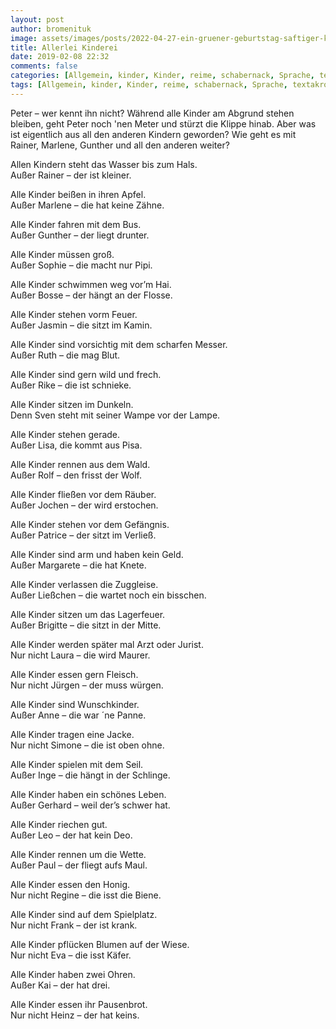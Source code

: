 ```yaml
---
layout: post
author: bromenituk
image: assets/images/posts/2022-04-27-ein-gruener-geburtstag-saftiger-karottenkuchen.png
title: Allerlei Kinderei
date: 2019-02-08 22:32
comments: false
categories: [Allgemein, kinder, Kinder, reime, schabernack, Sprache, textakrobatik, witze]
tags: [Allgemein, kinder, Kinder, reime, schabernack, Sprache, textakrobatik, witze]
---
```

<!-- wp:paragraph -->
<p><p>Peter – wer kennt ihn nicht? Während alle Kinder am Abgrund stehen bleiben, geht Peter noch 'nen Meter und stürzt die Klippe hinab. Aber was ist eigentlich aus all den anderen Kindern geworden? Wie geht es mit Rainer, Marlene, Gunther und all den anderen weiter? </p></p>
<!-- /wp:paragraph -->

<!-- wp:paragraph -->
<p><p>Allen Kindern steht das Wasser bis zum Hals.<br>Außer Rainer – der ist kleiner.</p></p>
<!-- /wp:paragraph -->

<!-- wp:paragraph -->
<p>Alle Kinder beißen in ihren Apfel.<br>Außer Marlene – die hat keine Zähne.</p>
<!-- /wp:paragraph -->

<!-- wp:paragraph -->
<p>Alle Kinder fahren mit dem Bus.<br>Außer Gunther – der liegt drunter.</p>
<!-- /wp:paragraph -->

<!-- wp:paragraph -->
<p>Alle Kinder müssen groß.<br>Außer Sophie – die macht nur Pipi.</p>
<!-- /wp:paragraph -->

<!-- wp:paragraph -->
<p>Alle Kinder schwimmen weg vor’m Hai.<br>Außer Bosse – der hängt an der Flosse.</p>
<!-- /wp:paragraph -->

<!-- wp:paragraph -->
<p>Alle Kinder stehen vorm Feuer.<br>Außer Jasmin – die sitzt im Kamin.</p>
<!-- /wp:paragraph -->

<!-- wp:paragraph -->
<p>Alle Kinder sind vorsichtig mit dem scharfen Messer.<br>Außer Ruth – die mag Blut.</p>
<!-- /wp:paragraph -->

<!-- wp:paragraph -->
<p>Alle Kinder sind gern wild und frech.<br>Außer Rike – die ist schnieke.</p>
<!-- /wp:paragraph -->

<!-- wp:paragraph -->
<p>Alle Kinder sitzen im Dunkeln.<br>Denn Sven steht mit seiner Wampe vor der Lampe.</p>
<!-- /wp:paragraph -->

<!-- wp:paragraph -->
<p>Alle Kinder stehen gerade.<br>Außer Lisa, die kommt aus Pisa.</p>
<!-- /wp:paragraph -->

<!-- wp:paragraph -->
<p>Alle Kinder rennen aus dem Wald.<br>Außer Rolf – den frisst der Wolf.</p>
<!-- /wp:paragraph -->

<!-- wp:paragraph -->
<p>Alle Kinder fließen vor dem Räuber.<br>Außer Jochen – der wird erstochen.</p>
<!-- /wp:paragraph -->

<!-- wp:paragraph -->
<p>Alle Kinder stehen vor dem Gefängnis.<br>Außer Patrice – der sitzt im Verließ.</p>
<!-- /wp:paragraph -->

<!-- wp:paragraph -->
<p>Alle Kinder sind arm und haben kein Geld.<br>Außer Margarete – die hat Knete.</p>
<!-- /wp:paragraph -->

<!-- wp:paragraph -->
<p>Alle Kinder verlassen die Zuggleise.<br>Außer Ließchen – die wartet noch ein bisschen.</p>
<!-- /wp:paragraph -->

<!-- wp:paragraph -->
<p>Alle Kinder sitzen um das Lagerfeuer.<br>Außer Brigitte – die sitzt in der Mitte.</p>
<!-- /wp:paragraph -->

<!-- wp:paragraph -->
<p>Alle Kinder werden später mal Arzt oder Jurist.<br>Nur nicht Laura – die wird Maurer.</p>
<!-- /wp:paragraph -->

<!-- wp:paragraph -->
<p>Alle Kinder essen gern Fleisch.<br>Nur nicht Jürgen – der muss würgen.</p>
<!-- /wp:paragraph -->

<!-- wp:paragraph -->
<p>Alle Kinder sind Wunschkinder.<br>Außer Anne – die war ´ne Panne.</p>
<!-- /wp:paragraph -->

<!-- wp:paragraph -->
<p>Alle Kinder tragen eine Jacke.<br>Nur nicht Simone – die ist oben ohne.</p>
<!-- /wp:paragraph -->

<!-- wp:paragraph -->
<p>Alle Kinder spielen mit dem Seil.<br>Außer Inge – die hängt in der Schlinge.</p>
<!-- /wp:paragraph -->

<!-- wp:paragraph -->
<p>Alle Kinder haben ein schönes Leben.<br>Außer Gerhard – weil der’s schwer hat.</p>
<!-- /wp:paragraph -->

<!-- wp:paragraph -->
<p>Alle Kinder riechen gut.<br>Außer Leo – der hat kein Deo.</p>
<!-- /wp:paragraph -->

<!-- wp:paragraph -->
<p>Alle Kinder rennen um die Wette.<br>Außer Paul – der fliegt aufs Maul.</p>
<!-- /wp:paragraph -->

<!-- wp:paragraph -->
<p>Alle Kinder essen den Honig.<br>Nur nicht Regine – die isst die Biene.</p>
<!-- /wp:paragraph -->

<!-- wp:paragraph -->
<p>Alle Kinder sind auf dem Spielplatz.<br>Nur nicht Frank – der ist krank.</p>
<!-- /wp:paragraph -->

<!-- wp:paragraph -->
<p>Alle Kinder pflücken Blumen auf der Wiese.<br>Nur nicht Eva – die isst Käfer.</p>
<!-- /wp:paragraph -->

<!-- wp:paragraph -->
<p>Alle Kinder haben zwei Ohren.<br>Außer Kai – der hat drei.</p>
<!-- /wp:paragraph -->

<!-- wp:paragraph -->
<p>Alle Kinder essen ihr Pausenbrot.<br>Nur nicht Heinz – der hat keins.</p>
<!-- /wp:paragraph -->
